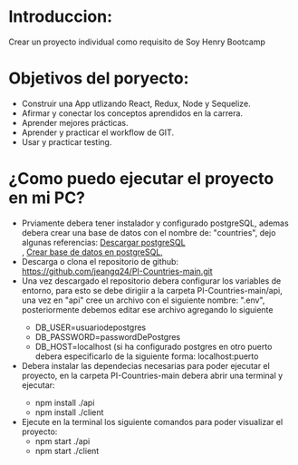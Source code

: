 # Introduccion: 

Crear un proyecto individual como requisito de Soy Henry Bootcamp

# Objetivos del poryecto:

  <ul>
  <li>Construir una App utlizando React, Redux, Node y Sequelize.</li>
  <li>Afirmar y conectar los conceptos aprendidos en la carrera.</li>
  <li>Aprender mejores prácticas.</li>
  <li>Aprender y practicar el workflow de GIT.</li>
  <li>Usar y practicar testing.</li>
  </ul>

# ¿Como puedo ejecutar el proyecto en mi PC?
  
  <ul>
  <li>Prviamente debera tener instalador y configurado postgreSQL, ademas debera crear una base de datos con el nombre de: "countries", dejo algunas referencias: 
  <a href="https://www.postgresql.org/download/" target="_blank">Descargar postgreSQL</a></li>, <a href="https://www.todopostgresql.com/como-crear-base-de-datos-en-postgresql/" target="_blank">Crear base de datos en postgreSQL,</a></li>
  <li>Descarga o clona el repositorio de github: <a href="https://github.com/jeangq24/PI-Countries-main.git" target="_blank"> https://github.com/jeangq24/PI-Countries-main.git</a>
  <li>Una vez descargado el repositorio debera configurar los variables de entorno, para esto se debe dirigiir a la carpeta PI-Countries-main/api, una vez en
  "api" cree un archivo con el siguiente nombre: ".env", posteriormente debemos editar ese archivo agregando lo siguiente</li>
    <ul>
      <li>DB_USER=usuariodepostgres</li>
      <li>DB_PASSWORD=passwordDePostgres</li>
      <li>DB_HOST=localhost (si ha configurado postgres en otro puerto debera especificarlo de la siguiente forma: localhost:puerto</li>
    </ul>
    <li>Debera instalar las dependecias necesarias para poder ejecutar el proyecto, en la carpeta PI-Countries-main debera abrir una terminal y ejecutar:</li>
      <ul>
        <li> npm install ./api</li>
        <li> npm install ./client</li>
      </ul>
    <li> Ejecute en la terminal los siguiente comandos para poder visualizar el proyecto:
      <ul>
        <li>npm start ./api</li>
        <li>npm start ./client</li>
      </ul>
  </ul>
